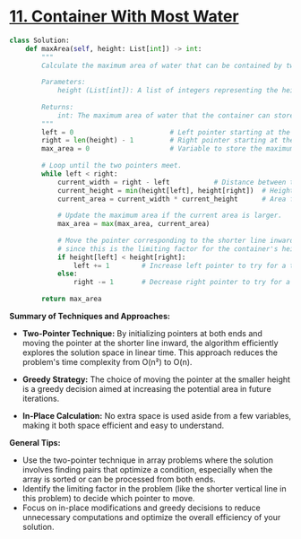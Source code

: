 # [11. Container With Most Water](https://leetcode.com/problems/container-with-most-water/description/)

```python
class Solution:
    def maxArea(self, height: List[int]) -> int:
        """
        Calculate the maximum area of water that can be contained by two vertical lines.
        
        Parameters:
            height (List[int]): A list of integers representing the heights of vertical lines.
            
        Returns:
            int: The maximum area of water that the container can store.
        """
        left = 0                        # Left pointer starting at the beginning of the list.
        right = len(height) - 1         # Right pointer starting at the end of the list.
        max_area = 0                    # Variable to store the maximum area found.
        
        # Loop until the two pointers meet.
        while left < right:
            current_width = right - left           # Distance between the two pointers.
            current_height = min(height[left], height[right])  # Height limited by the shorter line.
            current_area = current_width * current_height      # Area formed by the two lines.
            
            # Update the maximum area if the current area is larger.
            max_area = max(max_area, current_area)
            
            # Move the pointer corresponding to the shorter line inward,
            # since this is the limiting factor for the container's height.
            if height[left] < height[right]:
                left += 1        # Increase left pointer to try for a taller line.
            else:
                right -= 1       # Decrease right pointer to try for a taller line.
                
        return max_area
```

**Summary of Techniques and Approaches:**

- **Two-Pointer Technique:** By initializing pointers at both ends and moving the pointer at the shorter line inward, the algorithm efficiently explores the solution space in linear time. This approach reduces the problem's time complexity from O(n²) to O(n).

- **Greedy Strategy:** The choice of moving the pointer at the smaller height is a greedy decision aimed at increasing the potential area in future iterations.

- **In-Place Calculation:** No extra space is used aside from a few variables, making it both space efficient and easy to understand.

**General Tips:**

- Use the two-pointer technique in array problems where the solution involves finding pairs that optimize a condition, especially when the array is sorted or can be processed from both ends.
- Identify the limiting factor in the problem (like the shorter vertical line in this problem) to decide which pointer to move.
- Focus on in-place modifications and greedy decisions to reduce unnecessary computations and optimize the overall efficiency of your solution.